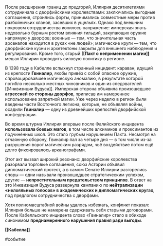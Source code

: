 
После расширения границ до предгорий, Иллирия десятилетиями сотрудничала с дворфийскими королевствами: заключались выгодные соглашения, строились форты, принимались совместные меры против разбойничьих кланов, засевших в ущельях. Однако под внешним покровом сотрудничества копилось напряжение: имперская знать недовольно бурным ростом влияния гильдий, закупающих оружие напрямую у дворфов; военные — тем, что значительная часть арсеналов находится в руках «не людей»; магические круги — тем, что дворфийские кузни и архетектоны закрыты для внешнего наблюдения и регулирования. Кроме того, старый **[[Пакт о неприменении магии]]** мешал Иллирии проводить силовую политику в регионе.

В 1398 году в Кабелле вспыхнул странный инцидент: караван, идущий из крепости **Гвиналир**, якобы привёз с собой опасное оружие, спровоцировавшее магическую аномалию, в результате которой погибло несколько местных чиновников и один из следователей [[Инквизиции Вудуса]]. Имперская сторона объявила произошедшее **агрессией со стороны дворфов**, приписав им намеренное использование запретной магии. Уже через неделю в регион были введены части Восточного легиона, которые, не объявляя войны, осадили **Гвиналир** — одну из древнейших крепостей дворфийской конфедерации.

Во время штурма Иллирия впервые после Фалийского инцидента **использовала боевых магов**, в том числе алхимиков и проксимантов из подчинённых школ. Это стало грубым нарушением Пакта. Несмотря на отчаянную оборону, Гвиналир пал за четыре дня — в том числе из-за разрушения ворот магическим разрядом, чьё воздействие потом ещё долго фиксировалось арканографами.

Этот акт вызвал широкий резонанс: дворфийские королевства разорвали торговые соглашения, союз Астории объявил дипломатический протест, а в самом Сенате Иллирии разгорелись споры — одни называли произошедшее стратегическим успехом, другие — **непростительным предательством принципов**. В ответ на это Инквизиция Вудуса развернула кампанию по **нейтрализации «нелояльных голосов» в академических и дипломатических кругах**, под предлогом сотрудничества с дворфами.

Хотя полномасштабной войны удалось избежать, конфликт показал: Иллирия больше не намерена сдерживать себя старыми договорами. После Кабелльского инцидента слово «Гвиналир» стало в обиходе синонимом **преднамеренного нарушения правил ради выгоды**.

**[[Кабелла]]** 

#событие